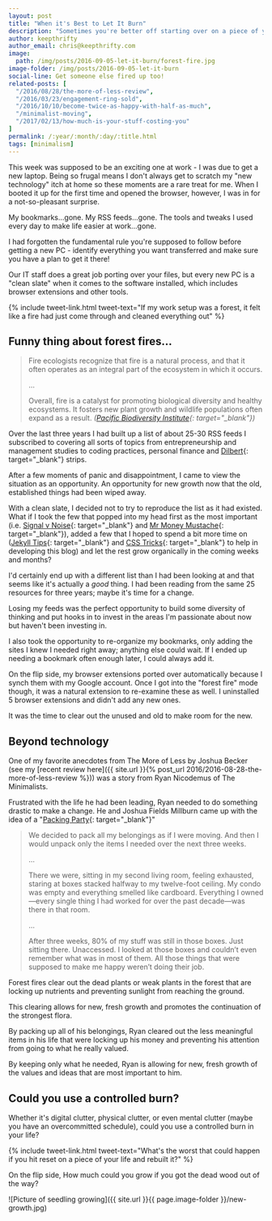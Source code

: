 ```yaml
---
layout: post
title: "When it's Best to Let It Burn"
description: "Sometimes you're better off starting over on a piece of your life"
author: keepthrifty
author_email: chris@keepthrifty.com
image:
  path: /img/posts/2016-09-05-let-it-burn/forest-fire.jpg
image-folder: /img/posts/2016-09-05-let-it-burn
social-line: Get someone else fired up too!
related-posts: [
  "/2016/08/28/the-more-of-less-review",
  "/2016/03/23/engagement-ring-sold",
  "/2016/10/10/become-twice-as-happy-with-half-as-much",
  "/minimalist-moving",
  "/2017/02/13/how-much-is-your-stuff-costing-you"
]
permalink: /:year/:month/:day/:title.html
tags: [minimalism]
---
```


This week was supposed to be an exciting one at work - I was due to get a new laptop. Being so frugal means I don't always get to scratch my "new technology" itch at home so these moments are a rare treat for me. When I booted it up for the first time and opened the browser, however, I was in for a not-so-pleasant surprise.

My bookmarks...gone. My RSS feeds...gone. The tools and tweaks I used every day to make life easier at work...gone.

I had forgotten the fundamental rule you're supposed to follow before getting a new PC - identify everything you want transferred and make sure you have a plan to get it there!

Our IT staff does a great job porting over your files, but every new PC is a "clean slate" when it comes to the software installed, which includes browser extensions and other tools.

{% include tweet-link.html tweet-text="If my work setup was a forest, it felt like a fire had just come through and cleaned everything out" %}

## Funny thing about forest fires... #

> Fire ecologists recognize that fire is a natural process, and that it often operates as an integral part of the ecosystem in which it occurs.
>
> ...
>
> Overall, fire is a catalyst for promoting biological diversity and healthy ecosystems. It fosters new plant growth and wildlife populations often expand as a result.
> <cite>([Pacific Biodiversity Institute](http://www.pacificbio.org/initiatives/fire/fire_ecology.html){: target="_blank"})</cite>

Over the last three years I had built up a list of about 25-30 RSS feeds I subscribed to covering all sorts of topics from entrepreneurship and management studies to coding practices, personal finance and [Dilbert](http://www.dilbert.com){: target="_blank"} strips.

After a few moments of panic and disappointment, I came to view the situation as an opportunity. An opportunity for new growth now that the old, established things had been wiped away.

With a clean slate, I decided not to try to reproduce the list as it had existed. What if I took the few that popped into my head first as the most important (i.e. [Signal v Noise](http://www.signalvnoise.com/){: target="_blank"} and [Mr Money Mustache](http://www.mrmoneymustache.com/){: target="_blank"}), added a few that I hoped to spend a bit more time on ([Jekyll Tips](http://jekyll.tips/){: target="_blank"} and [CSS Tricks](https://css-tricks.com/){: target="_blank"} to help in developing this blog) and let the rest grow organically in the coming weeks and months?

I'd certainly end up with a different list than I had been looking at and that seems like it's actually a _good_ thing. I had been reading from the same 25 resources for three years; maybe it's time for a change.

Losing my feeds was the perfect opportunity to build some diversity of thinking and put hooks in to invest in the areas I'm passionate about now but haven't been investing in.

I also took the opportunity to re-organize my bookmarks, only adding the sites I knew I needed right away; anything else could wait. If I ended up needing a bookmark often enough later, I could always add it.

On the flip side, my browser extensions ported over automatically because I synch them with my Google account. Once I got into the "forest fire" mode though, it was a natural extension to re-examine these as well. I uninstalled 5 browser extensions and didn't add any new ones.

It was the time to clear out the unused and old to make room for the new.

## Beyond technology #

One of my favorite anecdotes from The More of Less by Joshua Becker (see my [recent review here]({{ site.url }}{% post_url 2016/2016-08-28-the-more-of-less-review %})) was a story from Ryan Nicodemus of The Minimalists.

Frustrated with the life he had been leading, Ryan needed to do something drastic to make a change. He and Joshua Fields Millburn came up with the idea of a "[Packing Party](http://www.theminimalists.com/packing/){: target="_blank"}"

> We decided to pack all my belongings as if I were moving. And then I would unpack only the items I needed over the next three weeks.
>
> ...
>
> There we were, sitting in my second living room, feeling exhausted, staring at boxes stacked halfway to my twelve-foot ceiling. My condo was empty and everything smelled like cardboard. Everything I owned—every single thing I had worked for over the past decade—was there in that room.
>
> ...
>
> After three weeks, 80% of my stuff was still in those boxes. Just sitting there. Unaccessed. I looked at those boxes and couldn’t even remember what was in most of them. All those things that were supposed to make me happy weren’t doing their job.

Forest fires clear out the dead plants or weak plants in the forest that are locking up nutrients and preventing sunlight from reaching the ground.

This clearing allows for new, fresh growth and promotes the continuation of the strongest flora.

By packing up all of his belongings, Ryan cleared out the less meaningful items in his life that were locking up his money and preventing his attention from going to what he really valued.

By keeping only what he needed, Ryan is allowing for new, fresh growth of the values and ideas that are most important to him.

## Could you use a controlled burn? #

Whether it's digital clutter, physical clutter, or even mental clutter (maybe you have an overcommitted schedule), could you use a controlled burn in your life?

{% include tweet-link.html tweet-text="What's the worst that could happen if you hit reset on a piece of your life and rebuilt it?" %}

On the flip side, How much could you grow if you got the dead wood out of the way?

![Picture of seedling growing]({{ site.url }}{{ page.image-folder }}/new-growth.jpg)
